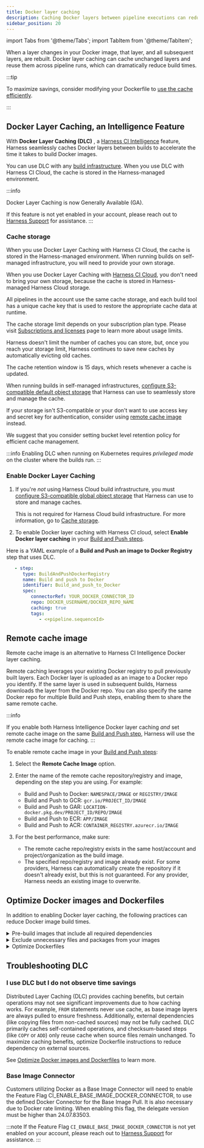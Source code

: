 ```yaml
---
title: Docker layer caching
description: Caching Docker layers between pipeline executions can reduce build times.
sidebar_position: 20
---
```

import Tabs from '@theme/Tabs';
import TabItem from '@theme/TabItem';

When a layer changes in your Docker image, that layer, and all subsequent layers, are rebuilt. Docker layer caching can cache unchanged layers and reuse them across pipeline runs, which can dramatically reduce build times.

:::tip

To maximize savings, consider modifying your Dockerfile to [use the cache efficiently](https://docs.docker.com/build/cache/#how-can-i-use-the-cache-efficiently).

:::

## Docker Layer Caching, an Intelligence Feature 

With **Docker Layer Caching (DLC)** , a [Harness CI Intelligence](/docs/continuous-integration/use-ci/harness-ci-intelligence.md) feature, Harness seamlessly caches Docker layers between builds to  accelerate the time it takes to build Docker images.

You can use DLC with any [build infrastructure](/docs/continuous-integration/use-ci/set-up-build-infrastructure/which-build-infrastructure-is-right-for-me.md). When you use DLC with Harness CI Cloud, the cache is stored in the Harness-managed environment.

:::info

Docker Layer Caching is now Generally Available (GA). 

If this feature is not yet enabled in your account, please reach out to [Harness Support](mailto:support@harness.io) for assistance.
:::



### Cache storage

When you use Docker Layer Caching with Harness CI Cloud, the cache is stored in the Harness-managed environment. When running builds on self-managed infrastructure, you will need to provide your own storage. 

<Tabs>
<TabItem value="cloud" label="Harness Cloud" default>

When you use Docker Layer Caching with [Harness CI Cloud](/docs/continuous-integration/use-ci/set-up-build-infrastructure/use-harness-cloud-build-infrastructure.md), you don't need to bring your own storage, because the cache is stored in Harness-managed Harness Cloud storage.

All pipelines in the account use the same cache storage, and each build tool has a unique cache key that is used to restore the appropriate cache data at runtime.

The cache storage limit depends on your subscription plan type. Please visit [Subscriptions and licenses](/docs/continuous-integration/get-started/ci-subscription-mgmt.md#usage-limits) page to learn more about usage limits.

Harness doesn't limit the number of caches you can store, but, once you reach your storage limit, Harness continues to save new caches by automatically evicting old caches.

The cache retention window is 15 days, which resets whenever a cache is updated.

</TabItem>
<TabItem value="sm" label="Self-managed build infrastructures">

When running builds in self-managed infrastructures, [configure S3-compatible  default object storage](/docs/platform/settings/default-settings.md#continuous-integration) that Harness can use to seamlessly store and manage the cache.


If your storage isn't S3-compatible or your don't want to use access key and secret key for authentication, consider using [remote cache image](#remote-cache-image) instead.

We suggest that you consider setting bucket level retention policy for efficient cache management. 

:::info
Enabling DLC when running on Kubernetes requires *privileged mode* on the cluster where the builds run. 
:::


</TabItem>
</Tabs>


### Enable Docker Layer Caching

1. If you're *not* using Harness Cloud build infrastructure, you must [configure S3-compatible global object storage](/docs/platform/settings/default-settings.md#continuous-integration) that Harness can use to store and manage caches.

   This is not required for Harness Cloud build infrastructure. For more information, go to [Cache storage](#cache-storage).

2. To enable Docker layer caching with Harness CI cloud, select __Enable Docker layer caching__ in your [Build and Push steps](/docs/category/build-and-push).

Here is a YAML example of a  **Build and Push an image to Docker Registry** step that uses DLC.

```yaml
   - step:
      type: BuildAndPushDockerRegistry
      name: Build and push to Docker
      identifier: Build_and_push_to_Docker
      spec:
         connectorRef: YOUR_DOCKER_CONNECTOR_ID
         repo: DOCKER_USERNAME/DOCKER_REPO_NAME
         caching: true 
         tags:
            - <+pipeline.sequenceId>
```



## Remote cache image

Remote cache image is an alternative to Harness CI Intelligence Docker layer caching. 

Remote caching leverages your existing Docker registry to pull previously built layers. Each Docker layer is uploaded as an image to a Docker repo you identify. If the same layer is used in subsequent builds, Harness downloads the layer from the Docker repo. You can also specify the same Docker repo for multiple Build and Push steps, enabling them to share the same remote cache.

:::info

If you enable both Harness Intelligence Docker layer caching *and* set remote cache image on the same [Build and Push step](/docs/category/build-and-push), Harness will use the remote cache image for caching.
:::

To enable remote cache image in your [Build and Push steps](/docs/category/build-and-push):

1. Select the **Remote Cache Image** option.
2. Enter the name of the remote cache repository/registry and image, depending on the step you are using. For example:

   * Build and Push to Docker: `NAMESPACE/IMAGE` or `REGISTRY/IMAGE`
   * Build and Push to GCR: `gcr.io/PROJECT_ID/IMAGE`
   * Build and Push to GAR: `LOCATION-docker.pkg.dev/PROJECT_ID/REPO/IMAGE`
   * Build and Push to ECR: `APP/IMAGE`
   * Build and Push to ACR: `CONTAINER_REGISTRY.azurecr.io/IMAGE`

3. For the best performance, make sure:

   * The remote cache repo/registry exists in the same host/account and project/organization as the build image.
   * The specified repo/registry and image already exist. For some providers, Harness can automatically create the repository if it doesn't already exist, but this is not guaranteed. For any provider, Harness needs an existing image to overwrite.

## Optimize Docker images and Dockerfiles

In addition to enabling Docker layer caching, the following practices can reduce Docker image build times.

<details>
<summary>Pre-build images that include all required dependencies</summary>

If most of the build time is spent downloading dependencies, you should pre-build an image with all required dependencies in a separate pipeline. Then, set up a periodic pipeline that builds the image with all the latest dependencies and pushes it to your Docker registry. Use this image in all of your build pipelines.

Pre-building images with all required dependencies is more efficient than downloading them to a baseline image as part of the Build setup. This is especially true if you update your images often to ensure that they include all the latest updates.

</details>

<details>
<summary>Exclude unnecessary files and packages from your images</summary>

In addition to reducing build times, excluding unnecessary files and packages makes the resulting images smaller, simpler, and more portable. You can use [dockerignore](https://docs.docker.com/engine/reference/builder/#dockerignore-file) files to exclude unnecessary files and folders from your images.

</details>

<details>
<summary>Optimize Dockerfiles</summary>

* Sort multi-line arguments in your Dockerfile alphabetically. This makes it easier to update and avoid duplicate packages.
* Review [Docker's best practices for writing Dockerfiles](https://docs.docker.com/develop/develop-images/dockerfile_best-practices/).
* Write your Dockerfiles to [use Docker layer caching efficiently](https://docs.docker.com/build/cache/#how-can-i-use-the-cache-efficiently).

</details>

## Troubleshooting DLC

### I use DLC but I do not observe time savings

Distributed Layer Caching (DLC) provides caching benefits, but certain operations may not see significant improvements due to how caching works. For example, `FROM` statements never use cache, as base image layers are always pulled to ensure freshness. Additionally, external dependencies (like copying files from non-cached sources) may not be fully cached. DLC primarily caches self-contained operations, and checksum-based steps (like `COPY` or `ADD`) only reuse cache when source files remain unchanged. To maximize caching benefits, optimize Dockerfile instructions to reduce dependency on external sources.

See [Optimize Docker images and Dockerfiles](/docs/continuous-integration/use-ci/caching-ci-data/docker-layer-caching/#optimize-docker-images-and-dockerfiles) to learn more.

### Base Image Connector
Customers utilizing Docker as a Base Image Connector will need to enable the Feature Flag CI_ENABLE_BASE_IMAGE_DOCKER_CONNECTOR, to use the defined Docker Connector for the Base Image Pull.  It is also necessary due to Docker rate limiting. When enabling this flag, the delegate version must be higher than 24.07.83503.

:::note
If the Feature Flag `CI_ENABLE_BASE_IMAGE_DOCKER_CONNECTOR` is not yet enabled on your account, please reach out to [Harness Support](mailto:support@harness.io) for assistance.
:::
